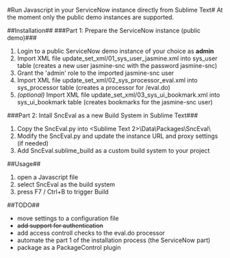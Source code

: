 #Run Javascript in your ServiceNow instance directly from Sublime Text#
At the moment only the public demo instances are supported.

##Installation##
###Part 1: Prepare the ServiceNow instance (public demo)###
1. Login to a public ServiceNow demo instance of your choice as **admin**
2. Import XML file update_set_xml/01_sys_user_jasmine.xml into sys_user table (creates a new user jasmine-snc with the password jasmine-snc)
3. Grant the 'admin' role to the imported jasmine-snc user
4. Import XML file update_set_xml/02_sys_processor_eval.xml into sys_processor table (creates a processor for /eval.do)
5. _(optional)_ Import XML file update_set_xml/03_sys_ui_bookmark.xml into sys_ui_bookmark table (creates bookmarks for the jasmine-snc user)

###Part 2: Intall SncEval as a new Build System in Sublime Text###
1. Copy the SncEval.py into <Sublime Text 2>\Data\Packages\SncEval\
2. Modify the SncEval.py and update the instance URL and proxy settings (if needed)
3. Add SncEval.sublime_build as a custom build system to your project

##Usage##
1. open a Javascript file
2. select SncEval as the build system
3. press F7 / Ctrl+B to trigger Build


##TODO##
* move settings to a configuration file
* ~~add support for authentication~~
* add access controll checks to the eval.do processor
* automate the part 1 of the installation process (the ServiceNow part)
* package as a PackageControl plugin